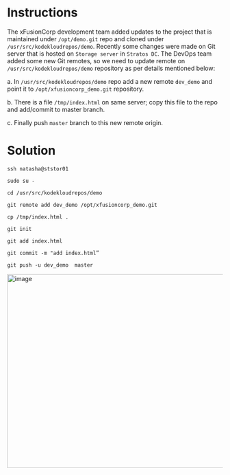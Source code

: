# Instructions

The xFusionCorp development team added updates to the project that is maintained under `/opt/demo.git` repo and cloned under `/usr/src/kodekloudrepos/demo`. Recently some changes were made on Git server that is hosted on `Storage server` in `Stratos DC`. The DevOps team added some new Git remotes, so we need to update remote on `/usr/src/kodekloudrepos/demo` repository as per details mentioned below:

a.  In `/usr/src/kodekloudrepos/demo` repo add a new remote `dev_demo`  and point it to `/opt/xfusioncorp_demo.git` repository.

b. There is a file `/tmp/index.html` on same server; copy this file to the repo and add/commit to master branch.

c. Finally push `master` branch to this new remote origin.

# Solution

`ssh natasha@ststor01`

`sudo su -`

`cd /usr/src/kodekloudrepos/demo`

`git remote add dev_demo /opt/xfusioncorp_demo.git`

`cp /tmp/index.html .`

`git init`

`git add index.html`

`git commit -m "add index.html”`

`git push -u dev_demo  master`

<img width="731" height="451" alt="image" src="https://github.com/user-attachments/assets/fb3a5eec-4938-4207-a427-e45c119d5477" />
